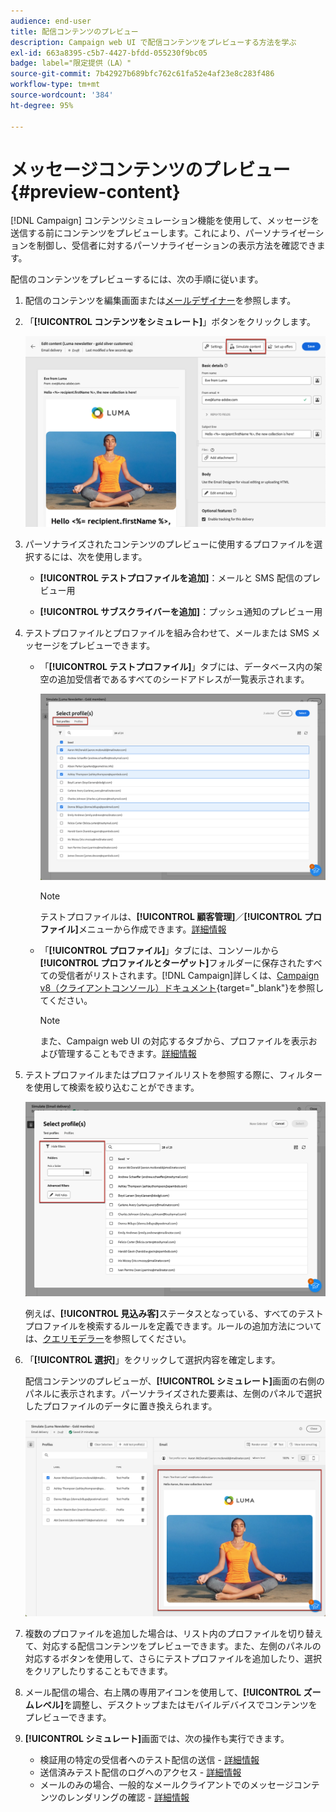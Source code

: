 ```yaml
---
audience: end-user
title: 配信コンテンツのプレビュー
description: Campaign web UI で配信コンテンツをプレビューする方法を学ぶ
exl-id: 663a8395-c5b7-4427-bfdd-055230f9bc05
badge: label="限定提供（LA）"
source-git-commit: 7b42927b689bfc762c61fa52e4af23e8c283f486
workflow-type: tm+mt
source-wordcount: '384'
ht-degree: 95%

---
```



# メッセージコンテンツのプレビュー {#preview-content}

[!DNL Campaign] コンテンツシミュレーション機能を使用して、メッセージを送信する前にコンテンツをプレビューします。これにより、パーソナライゼーションを制御し、受信者に対するパーソナライゼーションの表示方法を確認できます。

配信のコンテンツをプレビューするには、次の手順に従います。

1. 配信のコンテンツを編集画面または[メールデザイナー](../email/get-started-email-designer.md)を参照します。

1. 「**[!UICONTROL コンテンツをシミュレート]**」ボタンをクリックします。

   ![](assets/simulate-button.png)

1. パーソナライズされたコンテンツのプレビューに使用するプロファイルを選択するには、次を使用します。

   * **[!UICONTROL テストプロファイルを追加]**：メールと SMS 配信のプレビュー用

   * **[!UICONTROL サブスクライバーを追加]**：プッシュ通知のプレビュー用

1. テストプロファイルとプロファイルを組み合わせて、メールまたは SMS メッセージをプレビューできます。

   * 「**[!UICONTROL テストプロファイル]**」タブには、データベース内の架空の追加受信者であるすべてのシードアドレスが一覧表示されます。

     ![](assets/simulate-select-profiles.png)

     >[!NOTE]
     >
     >テストプロファイルは、**[!UICONTROL 顧客管理]**／**[!UICONTROL プロファイル]**&#x200B;メニューから作成できます。[詳細情報](../audience/test-profiles.md#create-test-profiles)

   * 「**[!UICONTROL プロファイル]**」タブには、コンソールから&#x200B;**[!UICONTROL プロファイルとターゲット]**&#x200B;フォルダーに保存されたすべての受信者がリストされます。[!DNL Campaign]詳しくは、[Campaign v8（クライアントコンソール）ドキュメント](https://experienceleague.adobe.com/docs/campaign/campaign-v8/audience/view-profiles.html?lang=ja){target="_blank"}を参照してください。

     >[!NOTE]
     >
     >また、Campaign web UI の対応するタブから、プロファイルを表示および管理することもできます。[詳細情報](../audience/about-recipients.md)

1. テストプロファイルまたはプロファイルリストを参照する際に、フィルターを使用して検索を絞り込むことができます。

   ![](assets/simulate-test-profile-filter.png)

   例えば、**[!UICONTROL 見込み客]**&#x200B;ステータスとなっている、すべてのテストプロファイルを検索するルールを定義できます。ルールの追加方法については、[クエリモデラー](../query/query-modeler-overview.md)を参照してください。

1. 「**[!UICONTROL 選択]**」をクリックして選択内容を確定します。

   配信コンテンツのプレビューが、**[!UICONTROL シミュレート]**&#x200B;画面の右側のパネルに表示されます。パーソナライズされた要素は、左側のパネルで選択したプロファイルのデータに置き換えられます。

   ![](assets/simulate-preview.png)

1. 複数のプロファイルを追加した場合は、リスト内のプロファイルを切り替えて、対応する配信コンテンツをプレビューできます。また、左側のパネルの対応するボタンを使用して、さらにテストプロファイルを追加したり、選択をクリアしたりすることもできます。

1. メール配信の場合、右上隅の専用アイコンを使用して、**[!UICONTROL ズームレベル]**&#x200B;を調整し、デスクトップまたはモバイルデバイスでコンテンツをプレビューできます。

1. **[!UICONTROL シミュレート]**&#x200B;画面では、次の操作も実行できます。
   * 検証用の特定の受信者へのテスト配信の送信 - [詳細情報](test-deliveries.md)
   * 送信済みテスト配信のログへのアクセス - [詳細情報](test-deliveries.md#access-test-deliveries)
   * メールのみの場合、一般的なメールクライアントでのメッセージコンテンツのレンダリングの確認 - [詳細情報](email-rendering.md)



